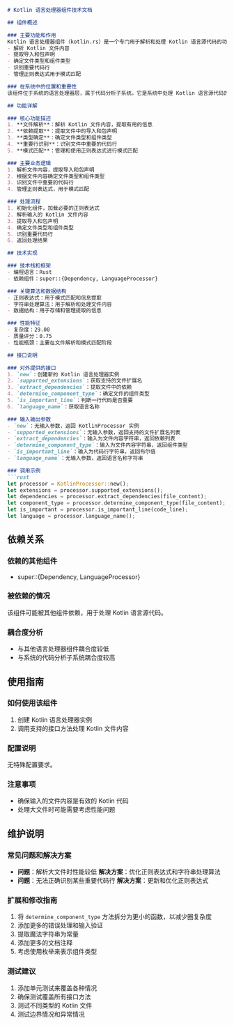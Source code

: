 ```markdown
# Kotlin 语言处理器组件技术文档

## 组件概述

### 主要功能和作用
Kotlin 语言处理器组件（kotlin.rs）是一个专门用于解析和处理 Kotlin 语言源代码的功能模块。其主要功能包括：
- 解析 Kotlin 文件内容
- 提取导入和包声明
- 确定文件类型和组件类型
- 识别重要代码行
- 管理正则表达式用于模式匹配

### 在系统中的位置和重要性
该组件位于系统的语言处理器层，属于代码分析子系统。它是系统中处理 Kotlin 语言源代码的核心组件之一，重要性评分为 0.80，表明其在系统中具有重要地位。

## 功能详解

### 核心功能描述
1. **文件解析**：解析 Kotlin 文件内容，提取有用的信息
2. **依赖提取**：提取文件中的导入和包声明
3. **类型确定**：确定文件类型和组件类型
4. **重要行识别**：识别文件中重要的代码行
5. **模式匹配**：管理和使用正则表达式进行模式匹配

### 主要业务逻辑
1. 解析文件内容，提取导入和包声明
2. 根据文件内容确定文件类型和组件类型
3. 识别文件中重要的代码行
4. 管理正则表达式，用于模式匹配

### 处理流程
1. 初始化组件，加载必要的正则表达式
2. 解析输入的 Kotlin 文件内容
3. 提取导入和包声明
4. 确定文件类型和组件类型
5. 识别重要代码行
6. 返回处理结果

## 技术实现

### 技术栈和框架
- 编程语言：Rust
- 依赖组件：super::{Dependency, LanguageProcessor}

### 关键算法和数据结构
- 正则表达式：用于模式匹配和信息提取
- 字符串处理算法：用于解析和处理文件内容
- 数据结构：用于存储和管理提取的信息

### 性能特征
- 复杂度：29.00
- 质量评分：0.75
- 性能瓶颈：主要在文件解析和模式匹配阶段

## 接口说明

### 对外提供的接口
1. `new`：创建新的 Kotlin 语言处理器实例
2. `supported_extensions`：获取支持的文件扩展名
3. `extract_dependencies`：提取文件中的依赖
4. `determine_component_type`：确定文件的组件类型
5. `is_important_line`：判断一行代码是否重要
6. `language_name`：获取语言名称

### 输入输出参数
- `new`：无输入参数，返回 KotlinProcessor 实例
- `supported_extensions`：无输入参数，返回支持的文件扩展名列表
- `extract_dependencies`：输入为文件内容字符串，返回依赖列表
- `determine_component_type`：输入为文件内容字符串，返回组件类型
- `is_important_line`：输入为代码行字符串，返回布尔值
- `language_name`：无输入参数，返回语言名称字符串

### 调用示例
```rust
let processor = KotlinProcessor::new();
let extensions = processor.supported_extensions();
let dependencies = processor.extract_dependencies(file_content);
let component_type = processor.determine_component_type(file_content);
let is_important = processor.is_important_line(code_line);
let language = processor.language_name();
```

## 依赖关系

### 依赖的其他组件
- super::{Dependency, LanguageProcessor}

### 被依赖的情况
该组件可能被其他组件依赖，用于处理 Kotlin 语言源代码。

### 耦合度分析
- 与其他语言处理器组件耦合度较低
- 与系统的代码分析子系统耦合度较高

## 使用指南

### 如何使用该组件
1. 创建 Kotlin 语言处理器实例
2. 调用支持的接口方法处理 Kotlin 文件内容

### 配置说明
无特殊配置要求。

### 注意事项
- 确保输入的文件内容是有效的 Kotlin 代码
- 处理大文件时可能需要考虑性能问题

## 维护说明

### 常见问题和解决方案
- **问题**：解析大文件时性能较低
  **解决方案**：优化正则表达式和字符串处理算法
- **问题**：无法正确识别某些重要代码行
  **解决方案**：更新和优化正则表达式

### 扩展和修改指南
1. 将 `determine_component_type` 方法拆分为更小的函数，以减少圈复杂度
2. 添加更多的错误处理和输入验证
3. 提取魔法字符串为常量
4. 添加更多的文档注释
5. 考虑使用枚举来表示组件类型

### 测试建议
1. 添加单元测试来覆盖各种情况
2. 确保测试覆盖所有接口方法
3. 测试不同类型的 Kotlin 文件
4. 测试边界情况和异常情况
```
